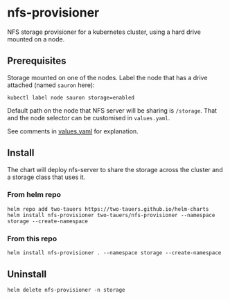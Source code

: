 # nfs-provisioner

NFS storage provisioner for a kubernetes cluster, using a hard drive mounted on a node.

## Prerequisites

Storage mounted on one of the nodes.
Label the node that has a drive attached (named `sauron` here):

```
kubectl label node sauron storage=enabled
```

Default path on the node that NFS server will be sharing is `/storage`.
That and the node selector can be customised in `values.yaml`.

See comments in [values.yaml](values.yaml) for explanation.

## Install

The chart will deploy nfs-server to share the storage across the cluster and a storage class that uses it.

### From helm repo

```
helm repo add two-tauers https://two-tauers.github.io/helm-charts
helm install nfs-provisioner two-tauers/nfs-provisioner --namespace storage --create-namespace
```

### From this repo

```
helm install nfs-provisioner . --namespace storage --create-namespace
```

## Uninstall

```
helm delete nfs-provisioner -n storage
```

